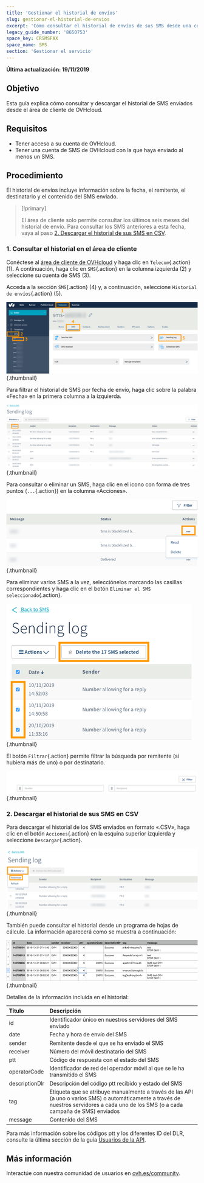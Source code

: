 ```yaml
---
title: 'Gestionar el historial de envíos'
slug: gestionar-el-historial-de-envios
excerpt: 'Cómo consultar el historial de envíos de sus SMS desde una cuenta de OVHcloud'
legacy_guide_number: '8650753'
space_key: CRSMSFAX
space_name: SMS
section: 'Gestionar el servicio'
---
```


**Última actualización: 19/11/2019**

## Objetivo
Esta guía explica cómo consultar y descargar el historial de SMS enviados desde el área de cliente de OVHcloud.

## Requisitos

- Tener acceso a su cuenta de OVHcloud.
- Tener una cuenta de SMS de OVHcloud con la que haya enviado al menos un SMS.

## Procedimiento

El historial de envíos incluye información sobre la fecha, el remitente, el destinatario y el contenido del SMS enviado.

> [!primary]
>
> El área de cliente solo permite consultar los últimos seis meses del historial de envío. Para consultar los SMS anteriores a esta fecha, vaya al paso [2. Descargar el historial de sus SMS en CSV](https://docs.ovh.es/sms/gestionar-el-historial-de-envios/#2-descargar-el-historial-de-sus-sms-en-csv).
>


### 1. Consultar el historial en el área de cliente

Conéctese al [área de cliente de OVHcloud](https://www.ovh.com/auth/?action=gotomanager) y haga clic en `Telecom`{.action} (1). A continuación, haga clic en `SMS`{.action} en la columna izquierda (2) y seleccione su cuenta de SMS (3).

Acceda a la sección `SMS`{.action} (4) y, a continuación, seleccione `Historial de envíos`{.action} (5).

![](images/smshistory1.png){.thumbnail}

Para filtrar el historial de SMS por fecha de envío, haga clic sobre la palabra «Fecha» en la primera columna a la izquierda.

![](images/smshistory2.png){.thumbnail}

Para consultar o eliminar un SMS, haga clic en el icono con forma de tres puntos (`...`{.action}) en la columna «Acciones».

![](images/smshistory3.png){.thumbnail}

Para eliminar varios SMS a la vez, selecciónelos marcando las casillas correspondientes y haga clic en el botón `Eliminar el SMS seleccionado`{.action}.

![](images/smshistory4.png){.thumbnail}
 
El botón `Filtrar`{.action} permite filtrar la búsqueda por remitente (si hubiera más de uno) o por destinatario.

![](images/smshistory5.png){.thumbnail}
 
### 2. Descargar el historial de sus SMS en CSV
 
Para descargar el historial de los SMS enviados en formato «.CSV», haga clic en el botón `Acciones`{.action} en la esquina superior izquierda y seleccione `Descargar`{.action}. 
 
![](images/smshistory6.png){.thumbnail}
 
También puede consultar el historial desde un programa de hojas de cálculo. La información aparecerá como se muestra a continuación:

![](images/smshistory7.png){.thumbnail}

Detalles de la información incluida en el historial:

|  Título  |  Descripción  |
|  :-----          |  :-----          |
|  id |  Identificador único en nuestros servidores del SMS enviado |
|  date | Fecha y hora de envío del SMS  |
|  sender |  Remitente desde el que se ha enviado el SMS |
|  receiver |  Número del móvil destinatario del SMS |
|  ptt |  Código de respuesta con el estado del SMS |
|  operatorCode |  Identificador de red del operador móvil al que se le ha transmitido el SMS |
|  descriptionDlr |  Descripción del código ptt recibido y estado del SMS |
|  tag |  Etiqueta que se atribuye manualmente a través de las API (a uno o varios SMS) o automáticamente a través de nuestros servidores a cada uno de los SMS (o a cada campaña de SMS) enviados |
|  message |  Contenido del SMS |

Para más información sobre los códigos ptt y los diferentes ID del DLR, consulte la última sección de la guía [Usuarios de la API](https://docs.ovh.com/es/sms/usuarios-de-sms/#5-especificar-una-url-de-callback).
 
## Más información

Interactúe con nuestra comunidad de usuarios en [ovh.es/community](https://community.ovh.com).